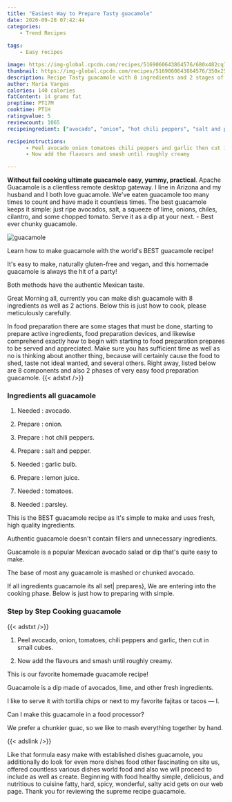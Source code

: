 ```yaml
---
title: "Easiest Way to Prepare Tasty guacamole"
date: 2020-09-28 07:42:44
categories:
    - Trend Recipes
    
tags:
    - Easy recipes

image: https://img-global.cpcdn.com/recipes/5169060643864576/680x482cq70/guacamole-recipe-main-photo.jpg
thumbnail: https://img-global.cpcdn.com/recipes/5169060643864576/350x250cq70/guacamole-recipe-main-photo.jpg
description: Recipe Tasty guacamole with 8 ingredients and 2 stages of easy cooking.
author: Maria Vargas
calories: 140 calories
fatContent: 14 grams fat
preptime: PT17M
cooktime: PT1H
ratingvalue: 5
reviewcount: 1065
recipeingredient: ["avocado", "onion", "hot chili peppers", "salt and pepper", "garlic bulb", "lemon juice", "tomatoes", "parsley"]

recipeinstructions: 
      - Peel avocado onion tomatoes chili peppers and garlic then cut in small cubes 
      - Now add the flavours and smash until roughly creamy

---
```




**Without fail cooking ultimate guacamole easy, yummy, practical**. Apache Guacamole is a clientless remote desktop gateway. I line in Arizona and my husband and I both love guacamole. We&#39;ve eaten guacamole too many times to count and have made it countless times. The best guacamole keeps it simple: just ripe avocados, salt, a squeeze of lime, onions, chiles, cilantro, and some chopped tomato. Serve it as a dip at your next. - Best ever chunky guacamole.


![guacamole](https://img-global.cpcdn.com/recipes/5169060643864576/680x482cq70/guacamole-recipe-main-photo.jpg "guacamole")



Learn how to make guacamole with the world&#39;s BEST guacamole recipe!

It&#39;s easy to make, naturally gluten-free and vegan, and this homemade guacamole is always the hit of a party!

Both methods have the authentic Mexican taste.


Great Morning all, currently you can make dish guacamole with 8 ingredients as well as 2 actions. Below this is just how to cook, please meticulously carefully.

In food preparation there are some stages that must be done, starting to prepare active ingredients, food preparation devices, and likewise comprehend exactly how to begin with starting to food preparation prepares to be served and appreciated. Make sure you has sufficient time as well as no is thinking about another thing, because will certainly cause the food to shed, taste not ideal wanted, and several others. Right away, listed below are 8 components and also 2 phases of very easy food preparation guacamole.
{{< adstxt />}}

### Ingredients all guacamole


1. Needed  : avocado.

1. Prepare  : onion.

1. Prepare  : hot chili peppers.

1. Prepare  : salt and pepper.

1. Needed  : garlic bulb.

1. Prepare  : lemon juice.

1. Needed  : tomatoes.

1. Needed  : parsley.


This is the BEST guacamole recipe as it&#39;s simple to make and uses fresh, high quality ingredients.

Authentic guacamole doesn&#39;t contain fillers and unnecessary ingredients.

Guacamole is a popular Mexican avocado salad or dip that&#39;s quite easy to make.

The base of most any guacamole is mashed or chunked avocado.


If all ingredients guacamole its all set| prepares}, We are entering into the cooking phase. Below is just how to preparing with simple.

### Step by Step Cooking guacamole

{{< adstxt />}}


1. Peel avocado, onion, tomatoes, chili peppers and garlic, then cut in small cubes.



1. Now add the flavours and smash until roughly creamy.




This is our favorite homemade guacamole recipe!

Guacamole is a dip made of avocados, lime, and other fresh ingredients.

I like to serve it with tortilla chips or next to my favorite fajitas or tacos — I.

Can I make this guacamole in a food processor?

We prefer a chunkier guac, so we like to mash everything together by hand.


{{< adslink />}}

Like that formula easy make with established dishes guacamole, you additionally do look for even more dishes food other fascinating on site us, offered countless various dishes world food and also we will proceed to include as well as create. Beginning with food healthy simple, delicious, and nutritious to cuisine fatty, hard, spicy, wonderful, salty acid gets on our web page. Thank you for reviewing the supreme recipe guacamole.
